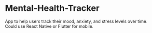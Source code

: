 # Mental-Health-Tracker
App to help users track their mood, anxiety, and stress levels over time.  Could use React Native or Flutter for mobile.

